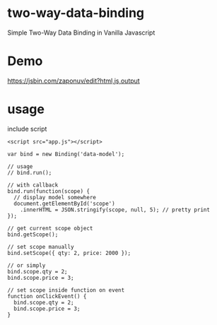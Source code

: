 # two-way-data-binding
Simple Two-Way Data Binding in Vanilla Javascript

# Demo

https://jsbin.com/zaponuv/edit?html,js,output

# usage

include script

```
<script src="app.js"></script>
```

```
var bind = new Binding('data-model');

// usage
// bind.run();

// with callback
bind.run(function(scope) {
  // display model somewhere
  document.getElementById('scope')
    .innerHTML = JSON.stringify(scope, null, 5); // pretty print
});

// get current scope object
bind.getScope();

// set scope manually
bind.setScope({ qty: 2, price: 2000 });

// or simply
bind.scope.qty = 2;
bind.scope.price = 3;

// set scope inside function on event
function onClickEvent() {
  bind.scope.qty = 2;
  bind.scope.price = 3;
}
```
